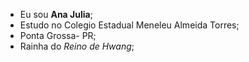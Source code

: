 - Eu sou **Ana Julia**; 
- Estudo no Colegio Estadual Meneleu Almeida Torres;
- Ponta Grossa- PR;
- Rainha do *Reino de Hwang*;
